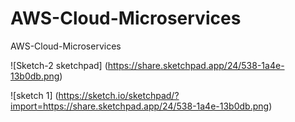 # AWS-Cloud-Microservices
AWS-Cloud-Microservices

![Sketch-2 sketchpad] (https://share.sketchpad.app/24/538-1a4e-13b0db.png)

![sketch 1] (https://sketch.io/sketchpad/?import=https://share.sketchpad.app/24/538-1a4e-13b0db.png)


